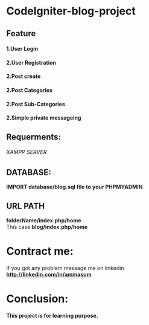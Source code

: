 # CodeIgniter-blog-project
## Feature
#### 1.User Login
#### 2.User Registration
#### 2.Post create
#### 2.Post Categories
#### 2.Post Sub-Categories
#### 2.Simple private messageing

## Requerments:
###### XAMPP SERVER

## DATABASE:
**IMPORT database/blog.sql file to your PHPMYADMIN**  
## URL PATH
**folderName/index.php/home**  
This case **blog/index.php/home**


# Contract me:
If you got any problem message me on linkedin  
**http://linkedin.com/in/ammasum**


# Conclusion:
**This project is for learning purpose.**
